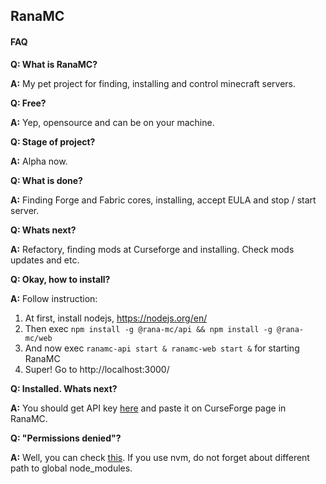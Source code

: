 ## RanaMC
#### FAQ

**Q: What is RanaMC?**

**A:** My pet project for finding, installing and control minecraft servers.
 
**Q: Free?**

**A:** Yep, opensource and can be on your machine.

**Q: Stage of project?**

**A:** Alpha now.

**Q: What is done?**

**A:** Finding Forge and Fabric cores, installing, accept EULA and stop / start server.
 
**Q: Whats next?**

**A:** Refactory, finding mods at Curseforge and installing. Check mods updates and etc.

**Q: Okay, how to install?**

**A:** Follow instruction:
1. At first, install nodejs, https://nodejs.org/en/
2. Then exec `npm install -g @rana-mc/api && npm install -g @rana-mc/web`
3. And now exec `ranamc-api start & ranamc-web start &` for starting RanaMC
4. Super! Go to http://localhost:3000/

**Q: Installed. Whats next?**

**A:** You should get API key [here](https://console.curseforge.com/?#/api-keys) and paste it on CurseForge page in RanaMC.

**Q: "Permissions denied"?**

**A:** Well, you can check [this](https://stackoverflow.com/questions/51923277/npm-install-permission-denied-error-using-root-user). If you use nvm, do not forget about different path to global node_modules.
